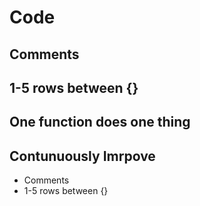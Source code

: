 # Code

## Comments

## 1-5 rows between {} 

## One function does one thing 

## Contunuously Imrpove

* Comments
* 1-5 rows between {} 
